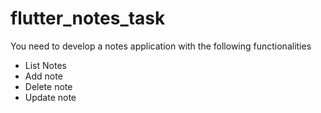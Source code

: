 # flutter_notes_task

You need to develop a notes application with the following functionalities

- List Notes
- Add note
- Delete note
- Update note
